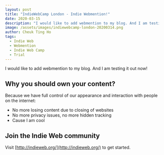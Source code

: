 ```yaml
---
layout: post
title: "IndieWebCamp London - Indie Webmention!"
date: 2020-03-15
description: "I would like to add webmention to my blog. And I am testing it out now!"
image: /assets/images/indiewebcamp-london-20200314.png
author: Cheuk Ting Ho
tags:
  - Indie Web
  - Webmention
  - Indie Web Camp
  - Trial
---
```

I would like to add webmention to my blog. And I am testing it out now!

## Why you should own your content?

Because we have full control of our appearance and interaction with people on the internet:

* No more losing content due to closing of websites
* No more privacy issues, no more hidden tracking
* Cause I am cool

## Join the Indie Web community

Visit [http://indieweb.org/](http://indieweb.org/) to get started.
